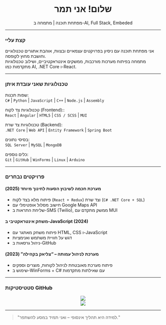 <h1 align="center">שלום! אני תמר </h1>
<p align="center">
מפתחת תוכנה | מתמחה ב-AI, Full Stack, Embeded
</p>

---

### קצת עליי

אני מפתחת תוכנה עם ניסיון בפרויקטים עצמאיים ובצוות, אוהבת אתגרים טכנולוגיים וחושבת מחוץ לקופסה.  
מתמחה בפיתוח מערכות מורכבות, ממשקים אינטראקטיביים, ושילוב טכנולוגיות מתקדמות כמו AI, .NET Core ו-React.

---

### טכנולוגיות שאני עובדת איתן

 שפות תכנות:  
`C#` | `Python` | `JavaScript` | `C++` | `Node.js` | `Assembly`  

 טכנולוגיות צד לקוח (Frontend)::  
`React` | `Angular` | `HTML5` | `CSS / SCSS` | `MUI`  

 טכנולוגיות צד שרת (Backend):  
`.NET Core` | `Web API` | `Entity Framework` | `Spring Boot`

 בסיסי נתונים:  
`SQL Server` | `MySQL` | `MongoDB`  

 כלים נוספים:  
`Git` | `GitHub` | `WinForms` | `Linux` | `Arduino`  

---

### פרויקטים נבחרים

#### מערכת חכמה לשיבוץ הסעות לחינוך מיוחד (2025)
- פיתוח מלא בצד לקוח (`React + Redux`) וצד שרת (`C# .NET Core + SQL`)
- חישוב מסלול אופטימלי עם Google Maps API
- שליחת התראות ב-SMS (Twilio), ממשק מתקדם עם MUI

#### משחק אינטראקטיבי ב-JavaScript (2024)
- פיתוח משחק מאתגר עם HTML, CSS ו-JavaScript
- דגש על חוויית משתמש ואנימציות
- ניהול גרסאות ב-GitHub

#### מערכת לניהול עמותה – “צליאק בקהילה” (2023)
- פיתוח מערכת מאובטחת לניהול לקוחות, מוצרים וספקים
- שימוש ב-WinForms + C# עם שאילתות מתקדמות

---

### סטטיסטיקות GitHub

<p align="center">
  <img src="https://github-readme-stats.vercel.app/api?username=tamarzalts&show_icons=true&theme=default" />
  <br>
  <img src="https://github-readme-stats.vercel.app/api/top-langs/?username=tamarzalts&layout=compact&theme=default" />
</p>

---



> "למידה היא תהליך אינסופי – ואני תמיד במסע להשתפר." 
